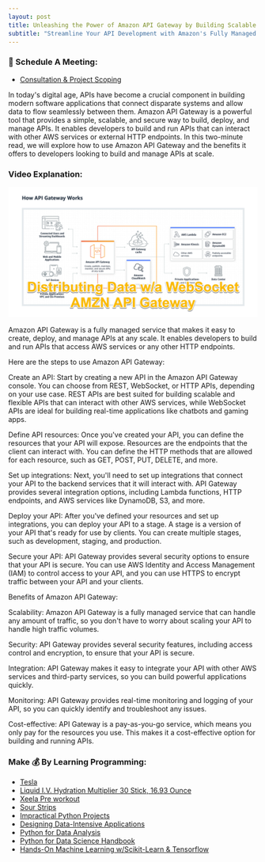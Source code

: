 ```yaml
---
layout: post
title: Unleashing the Power of Amazon API Gateway by Building Scalable and Secure APIs
subtitle: "Streamline Your API Development with Amazon's Fully Managed Service and Unlock Seamless Integration with Other AWS Services and Third-Party Endpoints"
---
```

### 📅 Schedule A Meeting:
- [Consultation & Project Scoping](https://calendly.com/kadad1312/1-on-1?back=1&month=2024-01)

In today's digital age, APIs have become a crucial component in building modern software applications that connect disparate systems and allow data to flow seamlessly between them. Amazon API Gateway is a powerful tool that provides a simple, scalable, and secure way to build, deploy, and manage APIs. It enables developers to build and run APIs that can interact with other AWS services or external HTTP endpoints. In this two-minute read, we will explore how to use Amazon API Gateway and the benefits it offers to developers looking to build and manage APIs at scale.
### Video Explanation:

[![IMAGE_ALT](../img/cover_amaz_api_gateway.png)](https://youtu.be/yl9gYiSA_U8)

Amazon API Gateway is a fully managed service that makes it easy to create, deploy, and manage APIs at any scale. It enables developers to build and run APIs that access AWS services or any other HTTP endpoints.

Here are the steps to use Amazon API Gateway:

Create an API: Start by creating a new API in the Amazon API Gateway console. You can choose from REST, WebSocket, or HTTP APIs, depending on your use case. REST APIs are best suited for building scalable and flexible APIs that can interact with other AWS services, while WebSocket APIs are ideal for building real-time applications like chatbots and gaming apps.

Define API resources: Once you've created your API, you can define the resources that your API will expose. Resources are the endpoints that the client can interact with. You can define the HTTP methods that are allowed for each resource, such as GET, POST, PUT, DELETE, and more.

Set up integrations: Next, you'll need to set up integrations that connect your API to the backend services that it will interact with. API Gateway provides several integration options, including Lambda functions, HTTP endpoints, and AWS services like DynamoDB, S3, and more.

Deploy your API: After you've defined your resources and set up integrations, you can deploy your API to a stage. A stage is a version of your API that's ready for use by clients. You can create multiple stages, such as development, staging, and production.

Secure your API: API Gateway provides several security options to ensure that your API is secure. You can use AWS Identity and Access Management (IAM) to control access to your API, and you can use HTTPS to encrypt traffic between your API and your clients.

Benefits of Amazon API Gateway:

Scalability: Amazon API Gateway is a fully managed service that can handle any amount of traffic, so you don't have to worry about scaling your API to handle high traffic volumes.

Security: API Gateway provides several security features, including access control and encryption, to ensure that your API is secure.

Integration: API Gateway makes it easy to integrate your API with other AWS services and third-party services, so you can build powerful applications quickly.

Monitoring: API Gateway provides real-time monitoring and logging of your API, so you can quickly identify and troubleshoot any issues.

Cost-effective: API Gateway is a pay-as-you-go service, which means you only pay for the resources you use. This makes it a cost-effective option for building and running APIs.

### Make 💰 By Learning Programming:
- [Tesla](https://ts.la/khaled835973)
- [Liquid I.V. Hydration Multiplier 30 Stick, 16.93 Ounce](https://amzn.to/3ZFDjDq)
- [Xeela Pre workout](https://amzn.to/3NXWwMD)
- [Sour Strips](https://amzn.to/3EDWUM7)
- [Impractical Python Projects](https://amzn.to/3JpCpWH)
- [Designing Data-Intensive Applications](https://amzn.to/3Hgh5Sj)
- [Python for Data Analysis](https://amzn.to/3D0C8pl)
- [Python for Data Science Handbook](https://amzn.to/3XnZ1ez)
- [Hands-On Machine Learning w/Scikit-Learn & Tensorflow](https://amzn.to/3QTWoyt)

<br>